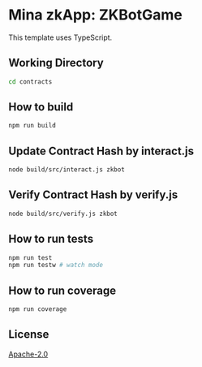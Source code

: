 # Mina zkApp: ZKBotGame

This template uses TypeScript.

## Working Directory
```sh
cd contracts
```

## How to build

```sh
npm run build
```

## Update Contract Hash by interact.js

```sh
node build/src/interact.js zkbot
```

## Verify Contract Hash by verify.js

```sh
node build/src/verify.js zkbot
```

## How to run tests

```sh
npm run test
npm run testw # watch mode
```

## How to run coverage

```sh
npm run coverage
```

## License

[Apache-2.0](LICENSE)
